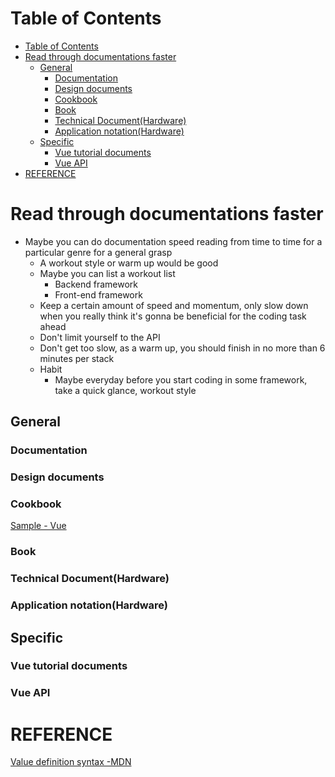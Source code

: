 # Table of Contents
- [Table of Contents](#table-of-contents)
- [Read through documentations faster](#read-through-documentations-faster)
  - [General](#general)
    - [Documentation](#documentation)
    - [Design documents](#design-documents)
    - [Cookbook](#cookbook)
    - [Book](#book)
    - [Technical Document(Hardware)](#technical-documenthardware)
    - [Application notation(Hardware)](#application-notationhardware)
  - [Specific](#specific)
    - [Vue tutorial documents](#vue-tutorial-documents)
    - [Vue API](#vue-api)
- [REFERENCE](#reference)
# Read through documentations faster
- Maybe you can do documentation speed reading from time to time for a particular genre for a general grasp
  - A workout style or warm up would be good
  - Maybe you can list a workout list
    - Backend framework 
    - Front-end framework 
  - Keep a certain amount of speed and momentum, only slow down when you really think it's gonna be beneficial for the coding task ahead
  - Don't limit yourself to the API
  - Don't get too slow, as a warm up, you should finish in no more than 6 minutes per stack
  - Habit
    - Maybe everyday before you start coding in some framework, take a quick glance, workout style
## General
### Documentation
### Design documents
### Cookbook
[Sample - Vue](https://vuejs.org/v2/cookbook/)
### Book
### Technical Document(Hardware)
### Application notation(Hardware)
## Specific
### Vue tutorial documents

### Vue API
# REFERENCE
[Value definition syntax -MDN ](https://developer.mozilla.org/en-US/docs/Web/CSS/Value_definition_syntax#Double_bar)